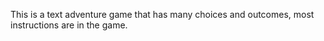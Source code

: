 This is a text adventure game that has many choices and outcomes, most instructions are in the game.
